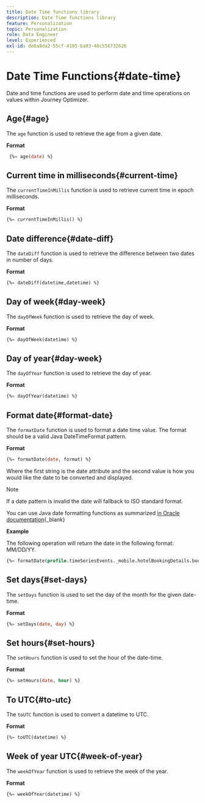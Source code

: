 ```yaml
---
title: Date Time functions library
description: Date Time functions library
feature: Personalization
topic: Personalization
role: Data Engineer
level: Experienced
exl-id: de6a8da2-55cf-4105-ba93-40c556732626
---
```

# Date Time Functions{#date-time}

Date and time functions are used to perform date and time operations on values within Journey Optimizer.

## Age{#age}

The `age` function is used to retrieve the age from a given date.

**Format**

```sql
 {%= age(date) %}
```

<!--
**Example**

The following operation gets the value of the identity map for the key `example@example.com`.

```sql
 {%= age(date) %}
```
-->

## Current time in milliseconds{#current-time}

The `currentTimeInMillis` function is used to retrieve current time in epoch milliseconds.

**Format**

```sql
{%= currentTimeInMillis() %}
```

<!--
**Example**

The following operation gets all the keys for the map `identityMap`.

```sql
{%= keys(identityMap) %}
```
-->

## Date difference{#date-diff}

The `dateDiff` function is used to retrieve the difference between two dates in number of days.

**Format**

```sql
{%= dateDiff(datetime,datetime) %}
```

<!--
**Example**

The following operation gets all the values for the map `identityMap`.

```sql
{%= values(identityMap) %}
```
-->


## Day of week{#day-week}

The `dayOfWeek` function is used to retrieve the day of week.

**Format**

```sql
{%= dayOfWeek(datetime) %}
```

<!--
**Example**

The following operation gets all the values for the map `identityMap`.

```sql
{%= values(identityMap) %}
```
-->

## Day of year{#day-week}

The `dayOfYear` function is used to retrieve the day of year.

**Format**

```sql
{%= dayOfYear(datetime) %}
```

<!--
**Example**

The following operation gets all the values for the map `identityMap`.

```sql
{%= values(identityMap) %}
```
-->

## Format date{#format-date}

The `formatDate` function is used to format a date time value. The format should be a valid Java DateTimeFormat pattern.

**Format**

```sql
{%= formatDate(date, format) %}
```
Where the first string is the date attribute and the second value is how you would like the date to be converted and displayed.

>[!NOTE]
>
> If a date pattern is invalid the date will fallback to ISO standard format.
>
> You can use Java date formatting functions as summarized [in Oracle documentation](https://docs.oracle.com/javase/8/docs/api/java/time/format/DateTimeFormatter.html){_blank}

**Example**

The following operation will return the date in the following format: MM/DD/YY.

```sql
{%= formatDate(profile.timeSeriesEvents._mobile.hotelBookingDetails.bookingDate, "MM/DD/YY") %}
```

## Set days{#set-days}

The `setDays` function is used to set the day of the month for the given date-time.

**Format**

```sql
{%= setDays(date, day) %}
```

<!--
**Example**

The following operation gets all the values for the map `identityMap`.

```sql
{%= values(identityMap) %}
```
-->

## Set hours{#set-hours}

The `setHours` function is used to set the hour of the date-time.

**Format**

```sql
{%= setHours(date, hour) %}
```

<!--
**Example**

The following operation gets all the values for the map `identityMap`.

```sql
{%= values(identityMap) %}
```
-->


## To UTC{#to-utc}

The `toUTC` function is used to convert a datetime to UTC.


**Format**

```sql
{%= toUTC(datetime) %}
```

<!--
**Example**

The following operation gets all the values for the map `identityMap`.

```sql
{%= values(identityMap) %}
```
-->


## Week of year UTC{#week-of-year}

The `weekOfYear` function is used to retrieve the week of the year.

**Format**

```sql
{%= weekOfYear(datetime) %}
```

<!--
**Example**

The following operation gets all the values for the map `identityMap`.

```sql
{%= values(identityMap) %}
```
-->